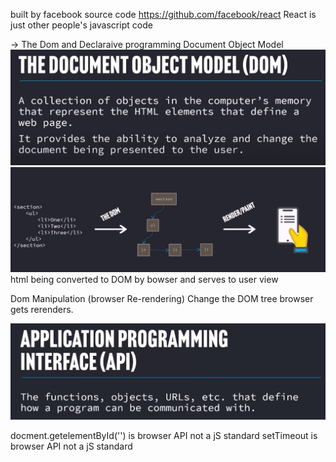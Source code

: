 built by facebook
source code https://github.com/facebook/react
React is just other people's javascript code

-> The Dom and Declaraive programming
Document Object Model
    ![Dom](images/Dom.png)
    ![Alt text](images/Dom2.png) 
    html being converted to DOM by bowser and serves to user view

Dom Manipulation (browser Re-rendering)
    Change the DOM tree browser gets rerenders.

![API](images/API.png)

docment.getelementById('') is browser API not a jS standard
setTimeout  is browser API not a jS standard